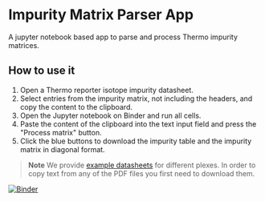 # Impurity Matrix Parser App
A jupyter notebook based app to parse and process Thermo impurity matrices.

## How to use it
1) Open a Thermo reporter isotope impurity datasheet.
2) Select entries from the impurity matrix, not including the headers, and copy the content to the clipboard.
3) Open the Jupyter notebook on Binder and run all cells.
4) Paste the content of the clipboard into the text input field and press the "Process matrix" button.
5) Click the blue buttons to download the impurity table and the impurity matrix in diagonal format.

> **Note**
> We provide [example datasheets](https://github.com/hollenstein/impurity_matrix_parser_app/tree/main/example_datasheets) for different plexes.
> In order to copy text from any of the PDF files you first need to download them.

[![Binder](https://mybinder.org/badge_logo.svg)](https://mybinder.org/v2/gh/hollenstein/impurity_matrix_parser_app/main?labpath=notebooks%2Fprocess_thermo_impurity_matrix.ipynb)
